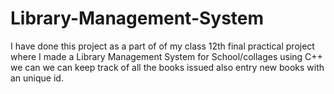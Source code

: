 # Library-Management-System
I have done this project as a part of of my class 12th final practical project where I made a Library Management System for School/collages using C++ we can we can keep track of all the books issued also entry new books with an unique id.
